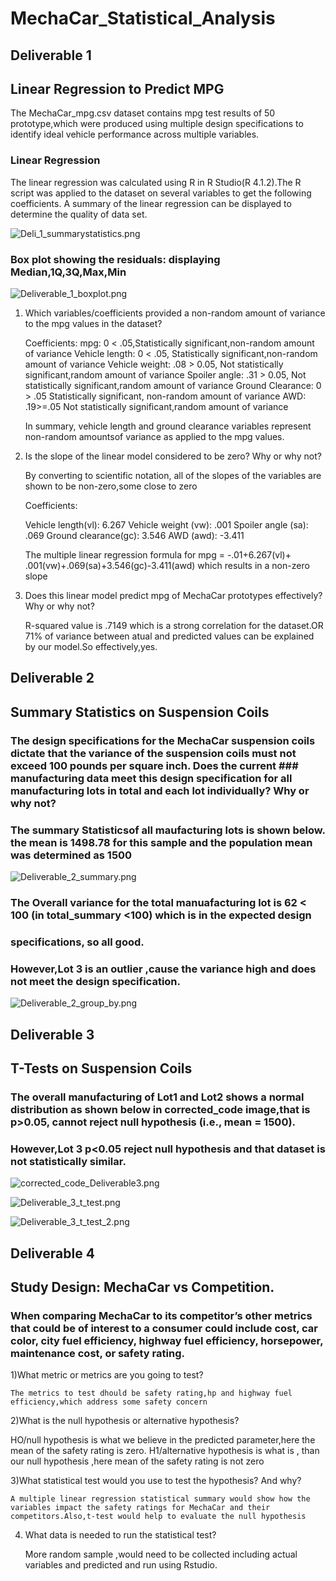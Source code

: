 # MechaCar_Statistical_Analysis

## Deliverable 1 
## Linear Regression to Predict MPG
    
The MechaCar_mpg.csv dataset contains mpg test results of 50 prototype,which were produced using multiple design specifications to identify ideal vehicle performance across multiple variables.

### Linear Regression 
   The linear regression was calculated using R in R Studio(R 4.1.2).The R script was applied to the dataset on several variables to get the following coefficients.
   A summary of the linear regression can be displayed to determine the quality of data set.
   
   ![Deli_1_summarystatistics.png](Resources/Images/Deli_1_summarystatistics.png)
   
### Box plot showing the residuals: displaying Median,1Q,3Q,Max,Min


  ![Deliverable_1_boxplot.png](Resources/Images/Deliverable_1_boxplot.png)


  
   
1) Which variables/coefficients provided a non-random amount of variance to the mpg values in the dataset?

    Coefficients:
     mpg: 0 < .05,Statistically significant,non-random amount of variance
     Vehicle length:   0 < .05,   Statistically significant,non-random amount of variance
     Vehicle weight:  .08 > 0.05,  Not statistically significant,random amount of variance
     Spoiler angle:   .31 > 0.05, Not statistically significant,random amount of variance
     Ground Clearance: 0 > .05   Statistically significant, non-random amount of variance
     AWD:             .19>=.05 Not statistically significant,random amount of variance
  
     In summary, vehicle length and ground clearance variables represent non-random amountsof variance as applied to the mpg values.

2) Is the slope of the linear model considered to be zero? Why or why not?

   By converting to scientific notation, all of the slopes of the variables are shown  to be non-zero,some close to zero
   
   Coefficients:
   
    Vehicle length(vl):  6.267
    Vehicle weight (vw):  .001
    Spoiler angle (sa):    .069
    Ground clearance(gc):  3.546
    AWD (awd):              -3.411
  
   The multiple linear regression formula for mpg = -.01+6.267(vl)+ .001(vw)+.069(sa)+3.546(gc)-3.411(awd) which results in a non-zero slope
      
   

3) Does this linear model predict mpg of MechaCar prototypes effectively? Why or why not?

    R-squared value is .7149 which is a strong correlation for the dataset.OR 71% of variance between atual and predicted values can be explained by our model.So 
     effectively,yes.
    
    
## Deliverable 2

## Summary Statistics on Suspension Coils
### The design specifications for the MechaCar suspension coils dictate that the variance of the suspension coils must not exceed 100 pounds per square inch. Does the current ### manufacturing data meet this design specification for all manufacturing lots in total and each lot individually? Why or why not?
 
### The summary Statisticsof all maufacturing lots is shown below. the mean is 1498.78 for this sample and the population mean was determined as 1500
 
 ![Deliverable_2_summary.png](Resources/Images/Deliverable_2_summary.png)
 
 
 ### The Overall variance for the total manuafacturing lot is 62 < 100 (in total_summary <100) which is in the expected design   
 ###  specifications, so all good.
 ### However,Lot 3 is an outlier ,cause the variance high and does not meet the design specification.
 
 
 ![Deliverable_2_group_by.png](Resources/Images/Deliverable_2_group_by.png)
 
 
 ## Deliverable 3
 ## T-Tests on Suspension Coils
 
### The overall manufacturing  of Lot1 and Lot2  shows a normal distribution as shown below in corrected_code image,that is  p>0.05, cannot reject null hypothesis (i.e., mean = 1500).
### However,Lot 3  p<0.05 reject null hypothesis and that dataset is not statistically similar.



 ![corrected_code_Deliverable3.png](Resources/Images/corrected_code_Deliverable3.png)
 


 ![Deliverable_3_t_test.png](Resources/Images/Deliverable_3_t_test.png)
 
 
 ![Deliverable_3_t_test_2.png](Resources/Images/Deliverable_3_t_test_2.png)
 
 ## Deliverable 4
 
 ## Study Design: MechaCar vs Competition.
 
 ### When comparing MechaCar to its competitor’s other metrics that could be of interest to a consumer could include cost, car color, city fuel efficiency, highway fuel efficiency, horsepower, maintenance cost, or safety rating.
 
 1)What metric or metrics are you going to test?
 
    The metrics to test dhould be safety rating,hp and highway fuel efficiency,which address some safety concern
    
 2)What is the null hypothesis or alternative hypothesis?
 
  HO/null hypothesis is what we believe in the predicted parameter,here the mean of the safety rating is zero.
  H1/alternative hypothesis is what is , <or>than our null hypothesis ,here mean of the safety rating is not zero
    
 3)What statistical test would you use to test the hypothesis? And why?
    
    A multiple linear regression statistical summary would show how the variables impact the safety ratings for MechaCar and their 
    competitors.Also,t-test would help to evaluate the null hypothesis
 
 4) What data is needed to run the statistical test?
    
    More random sample  ,would need to be collected including actual variables and predicted and run using Rstudio.
 
 
 
 
 
    


 
